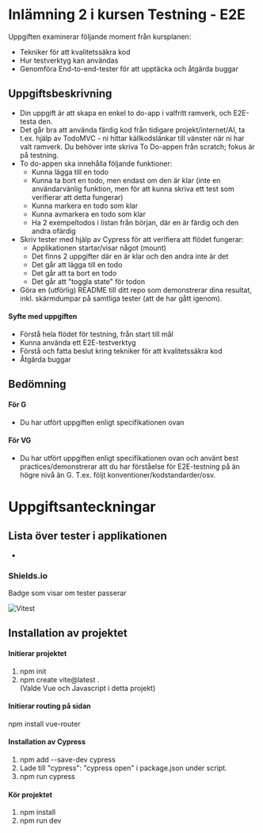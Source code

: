 # Inlämning 2 i kursen Testning - E2E

Uppgiften examinerar följande moment från kursplanen:

* Tekniker för att kvalitetssäkra kod
* Hur testverktyg kan användas
* Genomföra End-to-end-tester för att upptäcka och åtgärda buggar

## Uppgiftsbeskrivning
* Din uppgift är att skapa en enkel to do-app i valfritt ramverk, och E2E-testa den.
* Det går bra att använda färdig kod från tidigare projekt/internet/AI, ta t.ex. hjälp av TodoMVC - ni hittar källkodslänkar till vänster när ni har valt ramverk. Du behöver inte skriva To Do-appen från scratch; fokus är på testning.
* To do-appen ska innehålla följande funktioner:
    * Kunna lägga till en todo
    * Kunna ta bort en todo, men endast om den är klar (inte en användarvänlig funktion, men för att kunna skriva ett test som verifierar att detta fungerar)
    * Kunna markera en todo som klar
    * Kunna avmarkera en todo som klar
    *  Ha 2 exempeltodos i listan från början, där en är färdig och den andra ofärdig
* Skriv tester med hjälp av Cypress för att verifiera att flödet fungerar:
    * Applikationen startar/visar något (mount)
    * Det finns 2 uppgifter där en är klar och den andra inte är det
    * Det går att lägga till en todo
    * Det går att ta bort en todo
    * Det går att "toggla state" för todon
* Göra en (utförlig) README till ditt repo som demonstrerar dina resultat, inkl. skärmdumpar på samtliga tester (att de har gått igenom).

#### Syfte med uppgiften
* Förstå hela flödet för testning, från start till mål
* Kunna använda ett E2E-testverktyg
* Förstå och fatta beslut kring tekniker för att kvalitetssäkra kod
* Åtgärda buggar

## Bedömning
#### För G
* Du har utfört uppgiften enligt specifikationen ovan

#### För VG
* Du har utfört uppgiften enligt specifikationen ovan och använt best practices/demonstrerar att du har förståelse för E2E-testning på än högre nivå än G. T.ex. följt konventioner/kodstandarder/osv.




# Uppgiftsanteckningar

## Lista över tester i applikationen 

* 

### Shields.io

Badge som visar om tester passerar

![Vitest](https://img.shields.io/github/workflow/status/<user>/<repo>/Run%20Vitest?label=Vitest)


## Installation av projektet  
#### Initierar projektet
1. npm init
2. npm create vite@latest .  
(Valde Vue och Javascript i detta projekt)

#### Initierar routing på sidan
npm install vue-router

#### Installation av Cypress
1. npm add --save-dev cypress
2. Lade till "cypress": "cypress open" i package.json under script.
3. npm run cypress

#### Kör projektet
1. npm install
2. npm run dev